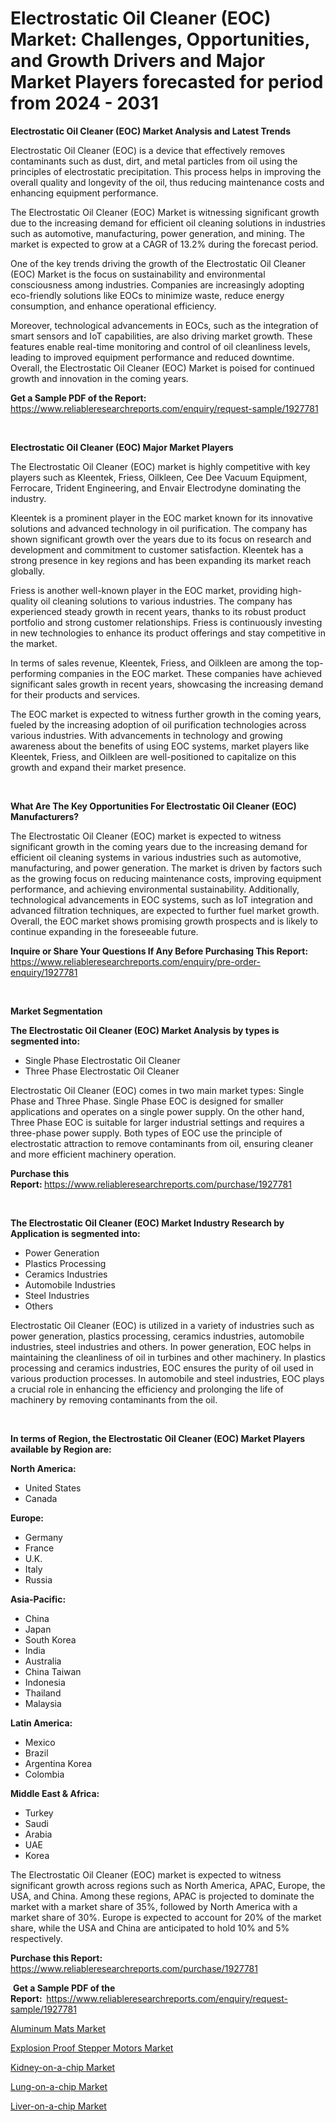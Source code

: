 <p><h1>Electrostatic Oil Cleaner (EOC) Market: Challenges, Opportunities, and Growth Drivers and Major Market Players forecasted for period from 2024 - 2031</h1></p><p><strong>Electrostatic Oil Cleaner (EOC) Market Analysis and Latest Trends</strong></p>
<p><p>Electrostatic Oil Cleaner (EOC) is a device that effectively removes contaminants such as dust, dirt, and metal particles from oil using the principles of electrostatic precipitation. This process helps in improving the overall quality and longevity of the oil, thus reducing maintenance costs and enhancing equipment performance.</p><p>The Electrostatic Oil Cleaner (EOC) Market is witnessing significant growth due to the increasing demand for efficient oil cleaning solutions in industries such as automotive, manufacturing, power generation, and mining. The market is expected to grow at a CAGR of 13.2% during the forecast period.</p><p>One of the key trends driving the growth of the Electrostatic Oil Cleaner (EOC) Market is the focus on sustainability and environmental consciousness among industries. Companies are increasingly adopting eco-friendly solutions like EOCs to minimize waste, reduce energy consumption, and enhance operational efficiency.</p><p>Moreover, technological advancements in EOCs, such as the integration of smart sensors and IoT capabilities, are also driving market growth. These features enable real-time monitoring and control of oil cleanliness levels, leading to improved equipment performance and reduced downtime. Overall, the Electrostatic Oil Cleaner (EOC) Market is poised for continued growth and innovation in the coming years.</p></p>
<p><strong>Get a Sample PDF of the Report:&nbsp;</strong> <a href="https://www.reliableresearchreports.com/enquiry/request-sample/1927781">https://www.reliableresearchreports.com/enquiry/request-sample/1927781</a></p>
<p>&nbsp;</p>
<p><strong>Electrostatic Oil Cleaner (EOC) Major Market Players</strong></p>
<p><p>The Electrostatic Oil Cleaner (EOC) market is highly competitive with key players such as Kleentek, Friess, Oilkleen, Cee Dee Vacuum Equipment, Ferrocare, Trident Engineering, and Envair Electrodyne dominating the industry. </p><p>Kleentek is a prominent player in the EOC market known for its innovative solutions and advanced technology in oil purification. The company has shown significant growth over the years due to its focus on research and development and commitment to customer satisfaction. Kleentek has a strong presence in key regions and has been expanding its market reach globally. </p><p>Friess is another well-known player in the EOC market, providing high-quality oil cleaning solutions to various industries. The company has experienced steady growth in recent years, thanks to its robust product portfolio and strong customer relationships. Friess is continuously investing in new technologies to enhance its product offerings and stay competitive in the market. </p><p>In terms of sales revenue, Kleentek, Friess, and Oilkleen are among the top-performing companies in the EOC market. These companies have achieved significant sales growth in recent years, showcasing the increasing demand for their products and services. </p><p>The EOC market is expected to witness further growth in the coming years, fueled by the increasing adoption of oil purification technologies across various industries. With advancements in technology and growing awareness about the benefits of using EOC systems, market players like Kleentek, Friess, and Oilkleen are well-positioned to capitalize on this growth and expand their market presence.</p></p>
<p>&nbsp;</p>
<p><strong>What Are The Key Opportunities For Electrostatic Oil Cleaner (EOC) Manufacturers?</strong></p>
<p><p>The Electrostatic Oil Cleaner (EOC) market is expected to witness significant growth in the coming years due to the increasing demand for efficient oil cleaning systems in various industries such as automotive, manufacturing, and power generation. The market is driven by factors such as the growing focus on reducing maintenance costs, improving equipment performance, and achieving environmental sustainability. Additionally, technological advancements in EOC systems, such as IoT integration and advanced filtration techniques, are expected to further fuel market growth. Overall, the EOC market shows promising growth prospects and is likely to continue expanding in the foreseeable future.</p></p>
<p><strong>Inquire or Share Your Questions If Any Before Purchasing This Report:</strong> <a href="https://www.reliableresearchreports.com/enquiry/pre-order-enquiry/1927781">https://www.reliableresearchreports.com/enquiry/pre-order-enquiry/1927781</a></p>
<p>&nbsp;</p>
<p><strong>Market Segmentation</strong></p>
<p><strong>The Electrostatic Oil Cleaner (EOC) Market Analysis by types is segmented into:</strong></p>
<p><ul><li>Single Phase Electrostatic Oil Cleaner</li><li>Three Phase Electrostatic Oil Cleaner</li></ul></p>
<p><p>Electrostatic Oil Cleaner (EOC) comes in two main market types: Single Phase and Three Phase. Single Phase EOC is designed for smaller applications and operates on a single power supply. On the other hand, Three Phase EOC is suitable for larger industrial settings and requires a three-phase power supply. Both types of EOC use the principle of electrostatic attraction to remove contaminants from oil, ensuring cleaner and more efficient machinery operation.</p></p>
<p><strong>Purchase this Report:&nbsp;</strong><a href="https://www.reliableresearchreports.com/purchase/1927781">https://www.reliableresearchreports.com/purchase/1927781</a></p>
<p>&nbsp;</p>
<p><strong>The Electrostatic Oil Cleaner (EOC) Market Industry Research by Application is segmented into:</strong></p>
<p><ul><li>Power Generation</li><li>Plastics Processing</li><li>Ceramics Industries</li><li>Automobile Industries</li><li>Steel Industries</li><li>Others</li></ul></p>
<p><p>Electrostatic Oil Cleaner (EOC) is utilized in a variety of industries such as power generation, plastics processing, ceramics industries, automobile industries, steel industries and others. In power generation, EOC helps in maintaining the cleanliness of oil in turbines and other machinery. In plastics processing and ceramics industries, EOC ensures the purity of oil used in various production processes. In automobile and steel industries, EOC plays a crucial role in enhancing the efficiency and prolonging the life of machinery by removing contaminants from the oil.</p></p>
<p>&nbsp;</p>
<p><strong>In terms of Region, the Electrostatic Oil Cleaner (EOC) Market Players available by Region are:</strong></p>
<p>
    <p> <strong> North America: </strong>
        <ul>
            <li>United States</li>
            <li>Canada</li>
        </ul>
        </p> 
    <p> <strong> Europe: </strong>
        <ul>
            <li>Germany</li>
            <li>France</li>
            <li>U.K.</li>
            <li>Italy</li>
            <li>Russia</li>
        </ul>
        </p> 
    <p> <strong> Asia-Pacific: </strong>
        <ul>
            <li>China</li>
            <li>Japan</li>
            <li>South Korea</li>
            <li>India</li>
            <li>Australia</li>
            <li>China Taiwan</li>
            <li>Indonesia</li>
            <li>Thailand</li>
            <li>Malaysia</li>
        </ul>
        </p> 
    <p> <strong> Latin America: </strong>
        <ul>
            <li>Mexico</li>
            <li>Brazil</li>
            <li>Argentina Korea</li>
            <li>Colombia</li>
        </ul>
        </p> 
    <p> <strong> Middle East & Africa: </strong>
        <ul>
            <li>Turkey</li>
            <li>Saudi</li>
            <li>Arabia</li>
            <li>UAE</li>
            <li>Korea</li>
        </ul>
    </p>
    </p>
<p><p>The Electrostatic Oil Cleaner (EOC) market is expected to witness significant growth across regions such as North America, APAC, Europe, the USA, and China. Among these regions, APAC is projected to dominate the market with a market share of 35%, followed by North America with a market share of 30%. Europe is expected to account for 20% of the market share, while the USA and China are anticipated to hold 10% and 5% respectively.</p></p>
<p><strong>Purchase this Report: </strong><a href="https://www.reliableresearchreports.com/purchase/1927781">https://www.reliableresearchreports.com/purchase/1927781</a></p>
<p>&nbsp;<strong>Get a Sample PDF of the Report:&nbsp;&nbsp;</strong><a href="https://www.reliableresearchreports.com/enquiry/request-sample/1927781">https://www.reliableresearchreports.com/enquiry/request-sample/1927781</a></p>
<p><strong></strong></p>
<p><p><a href="https://view.publitas.com/reportprime-1/aluminum-mats-market-challenges-opportunities-and-growth-drivers-and-major-market-players-forecasted-for-period-from-2024-2031/">Aluminum Mats Market</a></p><p><a href="https://view.publitas.com/reportprime-1/explosion-proof-stepper-motors-market-challenges-opportunities-and-growth-drivers-and-major-market-players-forecasted-for-period-from-2024-2031/">Explosion Proof Stepper Motors Market</a></p><p><a href="https://sore-arch-6db.notion.site/Kidney-on-a-chip-Market-Centers-on-Aspects-such-as-Market-Growth-Market-Share-Market-Opportunity--e2de556852e34b62bb9c2b53ce903dad">Kidney-on-a-chip Market</a></p><p><a href="https://funky-papaya-cf4.notion.site/Lung-on-a-chip-Market-Provides-a-Comprehensive-Analysis-Including-a-Macro-Overview-of-the-Market-as--018f31e5d83449b2a54a1def7963781a">Lung-on-a-chip Market</a></p><p><a href="https://confirmed-shield-e13.notion.site/Liver-on-a-chip-Market-Research-Report-Provides-thorough-Industry-Overview-which-offers-an-In-Depth-50dde587ff94474794468f13c1435780">Liver-on-a-chip Market</a></p></p>